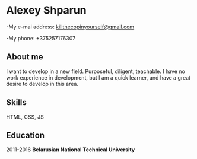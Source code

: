 Alexey Shparun
============

-My e-mai address: killthecopinyourself@gmail.com

-My phone: +375257176307


About me
-----------------------------------
I want to develop in a new field. Purposeful, diligent, teachable. I have no work experience in development, but I am a quick learner, and have a great desire to develop in this area.

Skills
-----
HTML, CSS, JS

Education
---------
2011-2016 **Belarusian National Technical University**
